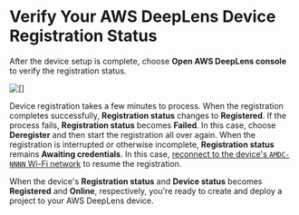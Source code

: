 # Verify Your AWS DeepLens Device Registration Status<a name="deeplens-getting-started-verify-connection"></a>

After the device setup is complete, choose **Open AWS DeepLens console** to verify the registration status\.



![\[\]](http://docs.aws.amazon.com/deeplens/latest/dg/images/deeplens-device-setup-complete.png)

Device registration takes a few minutes to process\. When the registration completes successfully, **Registration status** changes to **Registered**\. If the process fails, **Registration status** becomes **Failed**\. In this case, choose **Deregister** and then start the registration all over again\. When the registration is interrupted or otherwise incomplete, **Registration status** remains **Awaiting credentials**\. In this case, [reconnect to the device's `AMDC-NNNN` Wi\-Fi network](deeplens-getting-started-connect.md) to resume the registration\.

When the device's **Registration status** and **Device status** becomes **Registered** and **Online**, respectively, you're ready to create and deploy a project to your AWS DeepLens device\. 